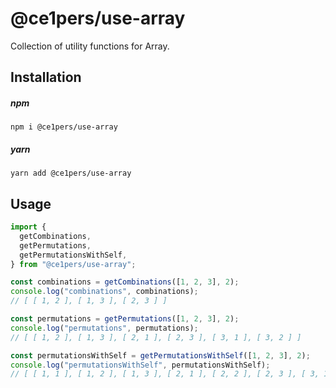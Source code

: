 # @ce1pers/use-array

Collection of utility functions for Array.

## Installation

##### npm

`npm i @ce1pers/use-array`

##### yarn

`yarn add @ce1pers/use-array`

## Usage

```javascript
import {
  getCombinations,
  getPermutations,
  getPermutationsWithSelf,
} from "@ce1pers/use-array";

const combinations = getCombinations([1, 2, 3], 2);
console.log("combinations", combinations);
// [ [ 1, 2 ], [ 1, 3 ], [ 2, 3 ] ]

const permutations = getPermutations([1, 2, 3], 2);
console.log("permutations", permutations);
// [ [ 1, 2 ], [ 1, 3 ], [ 2, 1 ], [ 2, 3 ], [ 3, 1 ], [ 3, 2 ] ]

const permutationsWithSelf = getPermutationsWithSelf([1, 2, 3], 2);
console.log("permutationsWithSelf", permutationsWithSelf);
// [ [ 1, 1 ], [ 1, 2 ], [ 1, 3 ], [ 2, 1 ], [ 2, 2 ], [ 2, 3 ], [ 3, 1 ], [ 3, 2 ], [ 3, 3 ] ]

```